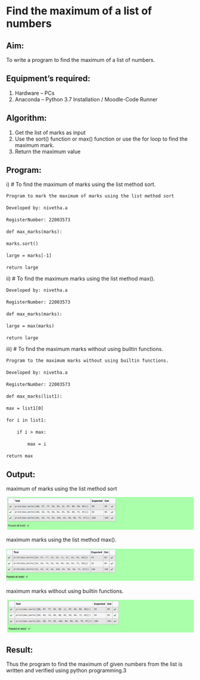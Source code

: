 # Find the maximum of a list of numbers
## Aim:
To write a program to find the maximum of a list of numbers.
## Equipment’s required:
1.	Hardware – PCs
2.	Anaconda – Python 3.7 Installation / Moodle-Code Runner
## Algorithm:
1.	Get the list of marks as input
2.	Use the sort() function or max() function or use the for loop to find the maximum mark.
3.	Return the maximum value
## Program:

i)	# To find the maximum of marks using the list method sort.
```
Program to mark the maximum of marks using the list method sort

Developed by: nivetha.a

RegisterNumber: 22003573

def max_marks(marks):

marks.sort()

large = marks[-1]

return large

```

ii)	# To find the maximum marks using the list method max().
```
Developed by: nivetha.a

RegisterNumber: 22003573

def max_marks(marks):

large = max(marks)

return large

```

iii) # To find the maximum marks without using builtin functions.
```
Program to the maximum marks without using builtin functions.

Developed by: nivetha.a

RegisterNumber: 22003573

def max_marks(list1):

max = list1[0]

for i in list1:

    if i > max:

        max = i

return max

```
## Output:

maximum of marks using the list method sort 

![maximum1.png](./images/maximum1.png)

maximum marks using the list method max().

![maximum2.png](./images/maximum2.png)

maximum marks without using builtin functions. 

![maximum3.png](./images/maximum3.png)

## Result:
Thus the program to find the maximum of given numbers from the list is written and verified using python programming.3